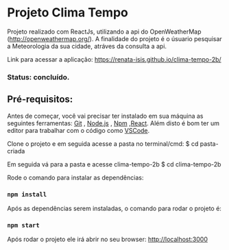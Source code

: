 # Projeto Clima Tempo 

Projeto realizado com ReactJs, utilizando a api do OpenWeatherMap (http://openweathermap.org/). A finalidade do projeto é o úsuario pesquisar a Meteorologia da sua cidade, atráves da consulta a api.

Link para acessar a aplicação: https://renata-isis.github.io/clima-tempo-2b/

### Status: concluído.

## Pré-requisitos:

Antes de começar, você vai precisar ter instalado em sua máquina as seguintes ferramentas:
[Git](https://git-scm.com) , [Node.js](https://nodejs.org/en/) , [Npm](https://www.npmjs.com/) ,[React](https://pt-br.reactjs.org/). 
Além disto é bom ter um editor para trabalhar com o código como [VSCode](https://code.visualstudio.com/).

Clone o projeto e em seguida acesse a pasta no terminal/cmd:
$ cd pasta-criada

Em seguida vá para a pasta e acesse clima-tempo-2b
$ cd clima-tempo-2b

Rode o comando para instalar as dependências:

### `npm install`

Após as dependências serem instaladas, o comando para rodar o projeto é:

### `npm start`

Após rodar o projeto ele irá abrir no seu browser:
[http://localhost:3000](http://localhost:3000)

